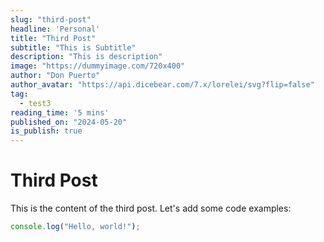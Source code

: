 ```yaml
---
slug: "third-post"
headline: 'Personal'
title: "Third Post"
subtitle: "This is Subtitle"
description: "This is description"
image: "https://dummyimage.com/720x400"
author: "Don Puerto"
author_avatar: "https://api.dicebear.com/7.x/lorelei/svg?flip=false"
tag:
  - test3
reading_time: '5 mins'
published_on: "2024-05-20"
is_publish: true
---
```


# Third Post

This is the content of the third post. Let's add some code examples:

```javascript
console.log("Hello, world!");
```
